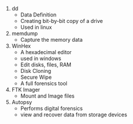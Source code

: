 
1. dd 
	- Data Definition
	- Creating bit-by-bit copy of a drive
	- Used in linux
2. memdump
	- Capture the memory data 
3. WinHex
	- A hexadecimal editor
	- used in windows
	- Edit disks, files, RAM
	- Disk Cloning
	- Secure Wipe
	- A full forensics tool
4. FTK Imager
	- Mount and Image files
5. Autopsy
	- Performs digital forensics
	- view and recover data from storage devices

